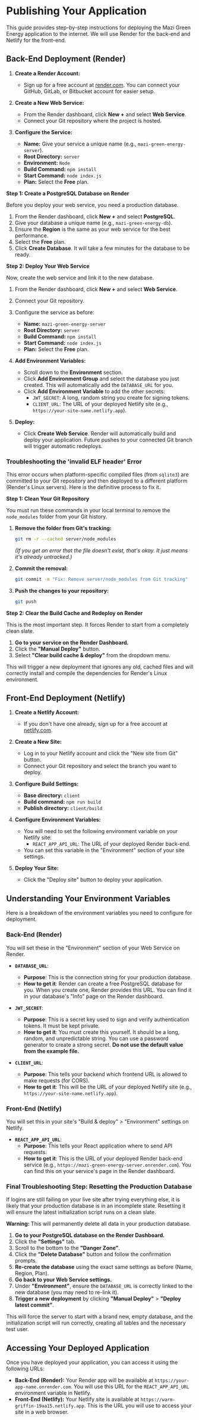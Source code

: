 # Publishing Your Application

This guide provides step-by-step instructions for deploying the Mazi Green Energy application to the internet. We will use Render for the back-end and Netlify for the front-end.

## Back-End Deployment (Render)

1.  **Create a Render Account:**
    *   Sign up for a free account at [render.com](https://render.com/). You can connect your GitHub, GitLab, or Bitbucket account for easier setup.

2.  **Create a New Web Service:**
    *   From the Render dashboard, click **New +** and select **Web Service**.
    *   Connect your Git repository where the project is hosted.

3.  **Configure the Service:**
    *   **Name:** Give your service a unique name (e.g., `mazi-green-energy-server`).
    *   **Root Directory:** `server`
    *   **Environment:** `Node`
    *   **Build Command:** `npm install`
    *   **Start Command:** `node index.js`
    *   **Plan:** Select the **Free** plan.

**Step 1: Create a PostgreSQL Database on Render**

Before you deploy your web service, you need a production database.

1.  From the Render dashboard, click **New +** and select **PostgreSQL**.
2.  Give your database a unique name (e.g., `mazi-green-energy-db`).
3.  Ensure the **Region** is the same as your web service for the best performance.
4.  Select the **Free** plan.
5.  Click **Create Database**. It will take a few minutes for the database to be ready.

**Step 2: Deploy Your Web Service**

Now, create the web service and link it to the new database.

1.  From the Render dashboard, click **New +** and select **Web Service**.
2.  Connect your Git repository.
3.  Configure the service as before:
    *   **Name:** `mazi-green-energy-server`
    *   **Root Directory:** `server`
    *   **Build Command:** `npm install`
    *   **Start Command:** `node index.js`
    *   **Plan:** Select the **Free** plan.

4.  **Add Environment Variables:**
    *   Scroll down to the **Environment** section.
    *   Click **Add Environment Group** and select the database you just created. This will automatically add the `DATABASE_URL` for you.
    *   Click **Add Environment Variable** to add the other secrets:
        *   `JWT_SECRET`: A long, random string you create for signing tokens.
        *   `CLIENT_URL`: The URL of your deployed Netlify site (e.g., `https://your-site-name.netlify.app`).

5.  **Deploy:**
    *   Click **Create Web Service**. Render will automatically build and deploy your application. Future pushes to your connected Git branch will trigger automatic redeploys.

### Troubleshooting the 'invalid ELF header' Error

This error occurs when platform-specific compiled files (from `sqlite3`) are committed to your Git repository and then deployed to a different platform (Render's Linux servers). Here is the definitive process to fix it.

**Step 1: Clean Your Git Repository**

You must run these commands in your local terminal to remove the `node_modules` folder from your Git history.

1.  **Remove the folder from Git's tracking:**
    ```bash
    git rm -r --cached server/node_modules
    ```
    *(If you get an error that the file doesn't exist, that's okay. It just means it's already untracked.)*

2.  **Commit the removal:**
    ```bash
    git commit -m "Fix: Remove server/node_modules from Git tracking"
    ```

3.  **Push the changes to your repository:**
    ```bash
    git push
    ```

**Step 2: Clear the Build Cache and Redeploy on Render**

This is the most important step. It forces Render to start from a completely clean slate.

1.  **Go to your service on the Render Dashboard.**
2.  Click the **"Manual Deploy"** button.
3.  Select **"Clear build cache & deploy"** from the dropdown menu.

This will trigger a new deployment that ignores any old, cached files and will correctly install and compile the dependencies for Render's Linux environment.

## Front-End Deployment (Netlify)

1.  **Create a Netlify Account:**
    *   If you don't have one already, sign up for a free account at [netlify.com](https://www.netlify.com/).

2.  **Create a New Site:**
    *   Log in to your Netlify account and click the "New site from Git" button.
    *   Connect your Git repository and select the branch you want to deploy.

3.  **Configure Build Settings:**
    *   **Base directory:** `client`
    *   **Build command:** `npm run build`
    *   **Publish directory:** `client/build`

4.  **Configure Environment Variables:**
    *   You will need to set the following environment variable on your Netlify site:
        *   `REACT_APP_API_URL`: The URL of your deployed Render back-end.
    *   You can set this variable in the "Environment" section of your site settings.

5.  **Deploy Your Site:**
    *   Click the "Deploy site" button to deploy your application.

## Understanding Your Environment Variables

Here is a breakdown of the environment variables you need to configure for deployment.

### Back-End (Render)

You will set these in the "Environment" section of your Web Service on Render.

*   **`DATABASE_URL`**:
    *   **Purpose**: This is the connection string for your production database.
    *   **How to get it**: Render can create a free PostgreSQL database for you. When you create one, Render provides this URL. You can find it in your database's "Info" page on the Render dashboard.

*   **`JWT_SECRET`**:
    *   **Purpose**: This is a secret key used to sign and verify authentication tokens. It must be kept private.
    *   **How to get it**: You must create this yourself. It should be a long, random, and unpredictable string. You can use a password generator to create a strong secret. **Do not use the default value from the example file.**

*   **`CLIENT_URL`**:
    *   **Purpose**: This tells your backend which frontend URL is allowed to make requests (for CORS).
    *   **How to get it**: This will be the URL of your deployed Netlify site (e.g., `https://your-site-name.netlify.app`).

### Front-End (Netlify)

You will set this in your site's "Build & deploy" > "Environment" settings on Netlify.

*   **`REACT_APP_API_URL`**:
    *   **Purpose**: This tells your React application where to send API requests.
    *   **How to get it**: This is the URL of your deployed Render back-end service (e.g., `https://mazi-green-energy-server.onrender.com`). You can find this on your service's page in the Render dashboard.


### Final Troubleshooting Step: Resetting the Production Database

If logins are still failing on your live site after trying everything else, it is likely that your production database is in an incomplete state. Resetting it will ensure the latest initialization script runs on a clean slate.

**Warning:** This will permanently delete all data in your production database.

1.  **Go to your PostgreSQL database on the Render Dashboard.**
2.  Click the **"Settings"** tab.
3.  Scroll to the bottom to the **"Danger Zone"**.
4.  Click the **"Delete Database"** button and follow the confirmation prompts.
5.  **Re-create the database** using the exact same settings as before (Name, Region, Plan).
6.  **Go back to your Web Service settings.**
7.  Under **"Environment"**, ensure the `DATABASE_URL` is correctly linked to the new database (you may need to re-link it).
8.  **Trigger a new deployment** by clicking **"Manual Deploy"** > **"Deploy latest commit"**.

This will force the server to start with a brand new, empty database, and the initialization script will run correctly, creating all tables and the necessary test user.

## Accessing Your Deployed Application

Once you have deployed your application, you can access it using the following URLs:

*   **Back-End (Render):** Your Render app will be available at `https://your-app-name.onrender.com`. You will use this URL for the `REACT_APP_API_URL` environment variable in Netlify.
*   **Front-End (Netlify):** Your Netlify site is available at `https://warm-griffin-19aa15.netlify.app`. This is the URL you will use to access your site in a web browser.
